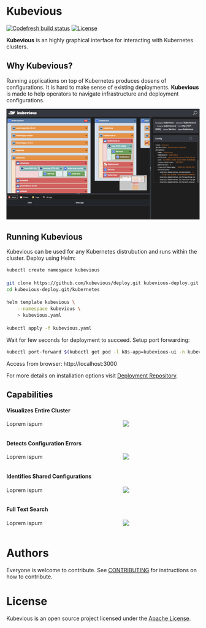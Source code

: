 # Kubevious

[![Codefresh build status](https://g.codefresh.io/api/badges/pipeline/kubevious/default%2Fkubevious-master?type=cf-1)](https://g.codefresh.io/public/accounts/kubevious/pipelines/5dfac9226e1ebecb0fd3775d)
[![License](https://img.shields.io/badge/License-Apache%202.0-blue.svg)](https://opensource.org/licenses/Apache-2.0)

**Kubevious** is an highly graphical interface for interacting with Kubernetes clusters.

## Why Kubevious?
Running applications on top of Kubernetes produces dosens of configurations. It is hard to make sense of existing deployments. **Kubevious** is made to help operators to navigate  infrastructure and deployment configurations.

![Kubevious Intro](docs/screens/intro.png)

## Running Kubevious
Kubevious can be used for any Kubernetes distrubution and runs within the cluster. Deploy using Helm:

```sh
kubectl create namespace kubevious

git clone https://github.com/kubevious/deploy.git kubevious-deploy.git
cd kubevious-deploy.git/kubernetes

helm template kubevious \
    --namespace kubevious \
    > kubevious.yaml

kubectl apply -f kubevious.yaml
```

Wait for few seconds for deployment to succeed. Setup port forwarding:

```sh
kubectl port-forward $(kubectl get pod -l k8s-app=kubevious-ui -n kubevious -o jsonpath="{.items[0].metadata.name}") 3000:3000 -n kubevious
```

Access from browser: http://localhost:3000

For more details on installation options visit [Deployment Repository].

## Capabilities

#### Visualizes Entire Cluster

<img align="right" width="200" src="https://github.com/kubevious/kubevious/raw/master/docs/screens/intro.png">

Loprem ispum

<div style="overflow: auto; clear: both; display: table;"></div>


#### Detects Configuration Errors

<img align="right" width="200" src="https://github.com/kubevious/kubevious/raw/master/docs/screens/config-errors.png">

Loprem ispum

<div style="overflow: auto; clear: both; display: table;"></div>

#### Identifies Shared Configurations

<img align="right" width="200" src="https://github.com/kubevious/kubevious/raw/master/docs/screens/shared-configs.png">

Loprem ispum

<div style="overflow: auto; clear: both; display: table;"></div>


#### Full Text Search

<img align="right" width="200" src="https://github.com/kubevious/kubevious/raw/master/docs/screens/full-text-search.png">

Loprem ispum

<div style="overflow: auto; clear: both; display: table;"></div>

# Authors
Everyone is welcome to contribute. See [CONTRIBUTING] for instructions on how to contribute.

# License
Kubevious is an open source project licensed under the [Apache License]. 

[Deployment Repository]: https://github.com/kubevious/deploy
[Apache License]: https://www.apache.org/licenses/LICENSE-2.0
[CONTRIBUTING]: CONTRIBUTING.md
